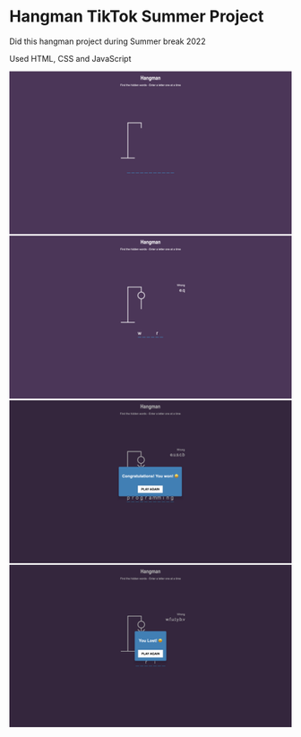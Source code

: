 # Hangman TikTok Summer Project

Did this hangman project during Summer break 2022

Used HTML, CSS and JavaScript

![Ui](UI/ui.png)
![guessing](UI/guessing.png)
![winning](UI/winning.png)
![losing](UI/losing.png)